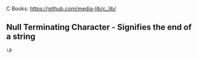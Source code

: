 C Books: https://github.com/media-lib/c_lib/

## Null Terminating Character - Signifies the end of a string
```
\0
```